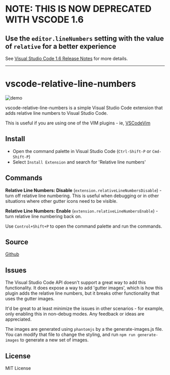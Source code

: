 # NOTE: THIS IS NOW DEPRECATED WITH VSCODE 1.6

## Use the `editor.lineNumbers` setting with the value of `relative` for a better experience

See [Visual Studio Code 1.6 Release Notes](http://code.visualstudio.com/updates#_improvements-to-linenumber-and-whitespace-settings) for more details.

---

# vscode-relative-line-numbers

![demo](http://i.imgur.com/AZxJCty.gif)

vscode-relative-line-numbers is a simple Visual Studio Code extension that adds relative line numbers to Visual Studio Code.

This is useful if you are using one of the VIM plugins - ie, [VSCodeVim](#https://github.com/VSCodeVim/Vim)

## Install

- Open the command palette in Visual Studio Code (`Ctrl-Shift-P` or `Cmd-Shift-P`)
- Select `Install Extension` and search for 'Relative line numbers'

## Commands

__Relative Line Numbers: Disable__ (`extension.relativeLineNumbersDisable`) - turn off relative line numbering. This is useful when debugging or in other situations where other gutter icons need to be visible.

__Relative Line Numbers: Enable__ (`extension.relativeLineNumbersEnable`) - turn relative line numbering back on.

Use `Control+Shift+P` to open the command palette and run the commands.

## Source

[Github](https://github.com/extr0py/vscode-relative-line-numbers)

## Issues

The Visual Studio Code API doesn't support a great way to add this functionality. It does expose a way to add 'gutter images', which is how this plugin adds the relative line numbers, but it breaks other functionality that uses the gutter images.

It'd be great to at least minimize the issues in other scenarios - for example, only enabling this in non-debug modes. Any feedback or ideas are appreciated.

The images are generated using `phantomjs` by a the generate-images.js file. You can modify that file to change the styling, and run `npm run generate-images` to generate a new set of images.

## License

MIT License
